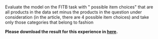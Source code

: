 Evaluate the model on the FITB task with " possible item choices" 
that are all products in the data set minus the products in the question under consideration 
(in the article, there are 4 possible item choices) and take only those categories that belong to fashion


 **Please download the result for this experience in [here](https://drive.google.com/drive/folders/1f5OXl8zjFqCO56W_g2BaRPgh8RiAl6Jp?usp=sharing).**
